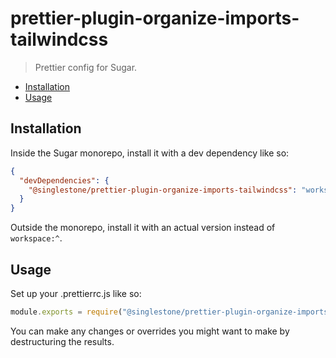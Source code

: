 # prettier-plugin-organize-imports-tailwindcss

> Prettier config for Sugar.

<!-- START doctoc generated TOC please keep comment here to allow auto update -->
<!-- DON'T EDIT THIS SECTION, INSTEAD RE-RUN doctoc TO UPDATE -->

- [Installation](#installation)
- [Usage](#usage)

<!-- END doctoc generated TOC please keep comment here to allow auto update -->

## Installation

Inside the Sugar monorepo, install it with a dev dependency like so:

```json
{
  "devDependencies": {
    "@singlestone/prettier-plugin-organize-imports-tailwindcss": "workspace:^"
  }
}
```

Outside the monorepo, install it with an actual version instead of `workspace:^`.

## Usage

Set up your .prettierrc.js like so:

```javascript
module.exports = require("@singlestone/prettier-plugin-organize-imports-tailwindcss");
```

You can make any changes or overrides you might want to make by destructuring the results.
